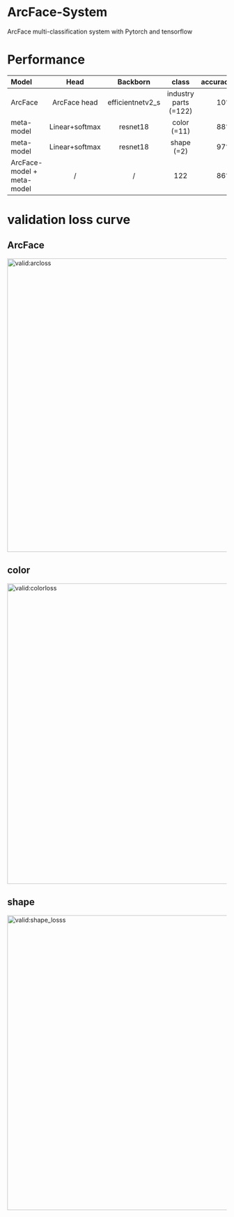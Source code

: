 # ArcFace-System
ArcFace multi-classification system with Pytorch and tensorflow




# Performance

| Model | Head | Backborn | class | accuracy |
| :---         |     :---:      |     :---:      |     :---:      |         ---: |
| ArcFace | ArcFace head| efficientnetv2_s | industry parts (=122) | 10%|
| meta-model | Linear+softmax | resnet18| color (=11)  | 88%|
| meta-model | Linear+softmax | resnet18| shape (=2)  | 97%|
| ArcFace-model + meta-model | / | / | 122  | 86%|

# validation loss curve

## ArcFace

<img width="673" alt="valid:arcloss" src="https://user-images.githubusercontent.com/48679574/235736339-6ff081d5-5c15-4cda-a344-0d3c7203c6f8.png">

## color

<img width="689" alt="valid:colorloss" src="https://user-images.githubusercontent.com/48679574/235736415-558dd327-efa8-4aa3-a264-ddd7ec52880f.png">

## shape

<img width="676" alt="valid:shape_losss" src="https://user-images.githubusercontent.com/48679574/235736439-99f855bf-d5ff-430b-bf2a-0665b2a45e41.png">
